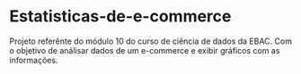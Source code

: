 # Estatisticas-de-e-commerce
Projeto referênte do módulo 10 do curso de ciência de dados da EBAC. Com o objetivo de análisar dados de um e-commerce e exibir gráficos com as informações.
